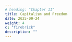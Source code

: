 ```yaml
---
# heading: "Chapter 11"
title: Capitalism and Freedom
date: 2025-09-24
weight: 4
c: "firebrick"
description: ""
---
```

